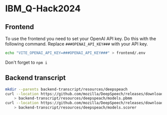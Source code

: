 # IBM_Q-Hack2024

## Frontend

To use the frontend you need to set your OpenAI API key. Do this with the following command.
Replace `###OPENAI_API_KEY###` with your API key.

```bash
echo "VITE_OPENAI_API_KEY=###OPENAI_API_KEY###" > frontend/.env
```

Don't forget to ```npm i```

## Backend transcript

```bash
mkdir --parents backend-transcript/resources/deepspeach
curl --location https://github.com/mozilla/DeepSpeech/releases/download/v0.9.3/deepspeech-0.9.3-models.pbmm \
    > backend-transcript/resources/deepspeach/models.pbmm
curl --location https://github.com/mozilla/DeepSpeech/releases/download/v0.9.3/deepspeech-0.9.3-models.scorer \
    > backend-transcript/resources/deepspeach/models.scorer
```
